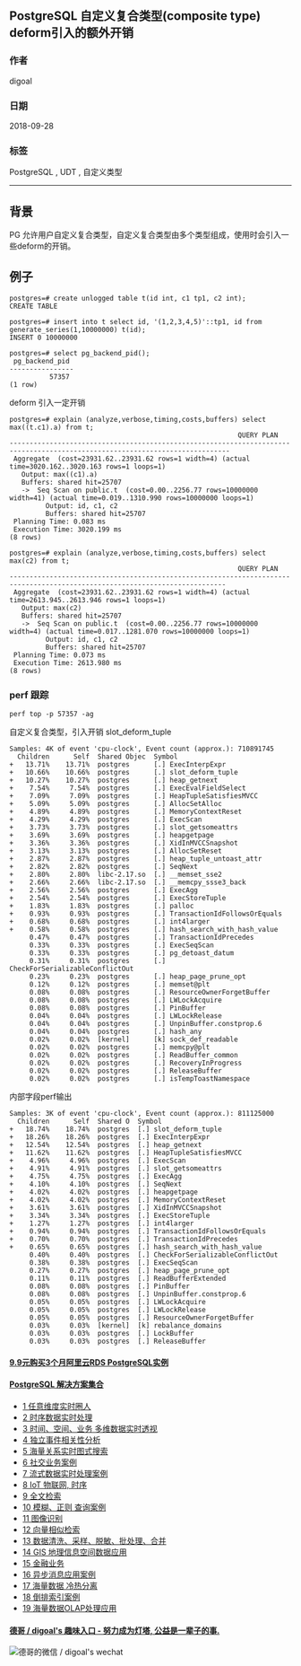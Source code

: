 ## PostgreSQL 自定义复合类型(composite type) deform引入的额外开销    
                                                           
### 作者                                                           
digoal                                                           
                                                           
### 日期                                                           
2018-09-28                                                         
                                                           
### 标签                                                           
PostgreSQL , UDT , 自定义类型      
                                                           
----                                                           
                                                           
## 背景      
PG 允许用户自定义复合类型，自定义复合类型由多个类型组成，使用时会引入一些deform的开销。  
  
## 例子  
```  
postgres=# create unlogged table t(id int, c1 tp1, c2 int);  
CREATE TABLE  
  
postgres=# insert into t select id, '(1,2,3,4,5)'::tp1, id from generate_series(1,10000000) t(id);  
INSERT 0 10000000  
  
postgres=# select pg_backend_pid();  
 pg_backend_pid   
----------------  
          57357  
(1 row)  
```  
  
deform 引入一定开销  
  
```  
postgres=# explain (analyze,verbose,timing,costs,buffers) select max((t.c1).a) from t;  
                                                         QUERY PLAN                                                            
-----------------------------------------------------------------------------------------------------------------------------  
 Aggregate  (cost=23931.62..23931.62 rows=1 width=4) (actual time=3020.162..3020.163 rows=1 loops=1)  
   Output: max((c1).a)  
   Buffers: shared hit=25707  
   ->  Seq Scan on public.t  (cost=0.00..2256.77 rows=10000000 width=41) (actual time=0.019..1310.990 rows=10000000 loops=1)  
         Output: id, c1, c2  
         Buffers: shared hit=25707  
 Planning Time: 0.083 ms  
 Execution Time: 3020.199 ms  
(8 rows)  
```  
  
  
  
```  
postgres=# explain (analyze,verbose,timing,costs,buffers) select max(c2) from t;  
                                                         QUERY PLAN                                                           
----------------------------------------------------------------------------------------------------------------------------  
 Aggregate  (cost=23931.62..23931.62 rows=1 width=4) (actual time=2613.945..2613.946 rows=1 loops=1)  
   Output: max(c2)  
   Buffers: shared hit=25707  
   ->  Seq Scan on public.t  (cost=0.00..2256.77 rows=10000000 width=4) (actual time=0.017..1281.070 rows=10000000 loops=1)  
         Output: id, c1, c2  
         Buffers: shared hit=25707  
 Planning Time: 0.073 ms  
 Execution Time: 2613.980 ms  
(8 rows)  
```  
  
  
### perf 跟踪  
  
```  
perf top -p 57357 -ag  
```  
  
自定义复合类型，引入开销 slot_deform_tuple  
  
  
```  
Samples: 4K of event 'cpu-clock', Event count (approx.): 710891745        
  Children      Self  Shared Objec  Symbol                                
+   13.71%    13.71%  postgres      [.] ExecInterpExpr                    
+   10.66%    10.66%  postgres      [.] slot_deform_tuple                 
+   10.27%    10.27%  postgres      [.] heap_getnext                      
+    7.54%     7.54%  postgres      [.] ExecEvalFieldSelect               
+    7.09%     7.09%  postgres      [.] HeapTupleSatisfiesMVCC            
+    5.09%     5.09%  postgres      [.] AllocSetAlloc                     
+    4.89%     4.89%  postgres      [.] MemoryContextReset                
+    4.29%     4.29%  postgres      [.] ExecScan                          
+    3.73%     3.73%  postgres      [.] slot_getsomeattrs                 
+    3.69%     3.69%  postgres      [.] heapgetpage                       
+    3.36%     3.36%  postgres      [.] XidInMVCCSnapshot                 
+    3.13%     3.13%  postgres      [.] AllocSetReset                     
+    2.87%     2.87%  postgres      [.] heap_tuple_untoast_attr           
+    2.82%     2.82%  postgres      [.] SeqNext                           
+    2.80%     2.80%  libc-2.17.so  [.] __memset_sse2                     
+    2.66%     2.66%  libc-2.17.so  [.] __memcpy_ssse3_back               
+    2.56%     2.56%  postgres      [.] ExecAgg                           
+    2.54%     2.54%  postgres      [.] ExecStoreTuple                    
+    1.83%     1.83%  postgres      [.] palloc                            
+    0.93%     0.93%  postgres      [.] TransactionIdFollowsOrEquals      
+    0.68%     0.68%  postgres      [.] int4larger                        
+    0.58%     0.58%  postgres      [.] hash_search_with_hash_value       
     0.47%     0.47%  postgres      [.] TransactionIdPrecedes             
     0.33%     0.33%  postgres      [.] ExecSeqScan                       
     0.33%     0.33%  postgres      [.] pg_detoast_datum                  
     0.31%     0.31%  postgres      [.] CheckForSerializableConflictOut   
     0.23%     0.23%  postgres      [.] heap_page_prune_opt               
     0.12%     0.12%  postgres      [.] memset@plt                        
     0.08%     0.08%  postgres      [.] ResourceOwnerForgetBuffer         
     0.08%     0.08%  postgres      [.] LWLockAcquire                     
     0.08%     0.08%  postgres      [.] PinBuffer                         
     0.04%     0.04%  postgres      [.] LWLockRelease                     
     0.04%     0.04%  postgres      [.] UnpinBuffer.constprop.6           
     0.04%     0.04%  postgres      [.] hash_any                          
     0.02%     0.02%  [kernel]      [k] sock_def_readable                 
     0.02%     0.02%  postgres      [.] memcpy@plt                        
     0.02%     0.02%  postgres      [.] ReadBuffer_common                 
     0.02%     0.02%  postgres      [.] RecoveryInProgress                
     0.02%     0.02%  postgres      [.] ReleaseBuffer                     
     0.02%     0.02%  postgres      [.] isTempToastNamespace  
```  
  
  
内部字段perf输出  
  
```  
Samples: 3K of event 'cpu-clock', Event count (approx.): 811125000     
  Children      Self  Shared O  Symbol                                 
+   18.74%    18.74%  postgres  [.] slot_deform_tuple                  
+   18.26%    18.26%  postgres  [.] ExecInterpExpr                     
+   12.54%    12.54%  postgres  [.] heap_getnext                       
+   11.62%    11.62%  postgres  [.] HeapTupleSatisfiesMVCC             
+    4.96%     4.96%  postgres  [.] ExecScan                           
+    4.91%     4.91%  postgres  [.] slot_getsomeattrs                  
+    4.75%     4.75%  postgres  [.] ExecAgg                            
+    4.10%     4.10%  postgres  [.] SeqNext                            
+    4.02%     4.02%  postgres  [.] heapgetpage                        
+    4.02%     4.02%  postgres  [.] MemoryContextReset                 
+    3.61%     3.61%  postgres  [.] XidInMVCCSnapshot                  
+    3.34%     3.34%  postgres  [.] ExecStoreTuple                     
+    1.27%     1.27%  postgres  [.] int4larger                         
+    0.94%     0.94%  postgres  [.] TransactionIdFollowsOrEquals       
+    0.70%     0.70%  postgres  [.] TransactionIdPrecedes              
+    0.65%     0.65%  postgres  [.] hash_search_with_hash_value        
     0.40%     0.40%  postgres  [.] CheckForSerializableConflictOut    
     0.38%     0.38%  postgres  [.] ExecSeqScan                        
     0.27%     0.27%  postgres  [.] heap_page_prune_opt                
     0.11%     0.11%  postgres  [.] ReadBufferExtended                 
     0.08%     0.08%  postgres  [.] PinBuffer                          
     0.08%     0.08%  postgres  [.] UnpinBuffer.constprop.6            
     0.05%     0.05%  postgres  [.] LWLockAcquire                      
     0.05%     0.05%  postgres  [.] LWLockRelease                      
     0.05%     0.05%  postgres  [.] ResourceOwnerForgetBuffer          
     0.03%     0.03%  [kernel]  [k] rebalance_domains                  
     0.03%     0.03%  postgres  [.] LockBuffer                         
     0.03%     0.03%  postgres  [.] ReleaseBuffer  
```  
    
  
  
  
  
  
  
  
  
  
  
  
  
  
  
  
  
  
  
  
  
  
  
  
  
  
  
  
  
  
  
  
  
  
  
  
  
  
  
  
  
  
#### [9.9元购买3个月阿里云RDS PostgreSQL实例](https://www.aliyun.com/database/postgresqlactivity "57258f76c37864c6e6d23383d05714ea")
  
  
#### [PostgreSQL 解决方案集合](https://yq.aliyun.com/topic/118 "40cff096e9ed7122c512b35d8561d9c8")
- [1 任意维度实时圈人](https://yq.aliyun.com/topic/118 "40cff096e9ed7122c512b35d8561d9c8")
- [2 时序数据实时处理](https://yq.aliyun.com/topic/118 "40cff096e9ed7122c512b35d8561d9c8")
- [3 时间、空间、业务 多维数据实时透视](https://yq.aliyun.com/topic/118 "40cff096e9ed7122c512b35d8561d9c8")
- [4 独立事件相关性分析](https://yq.aliyun.com/topic/118 "40cff096e9ed7122c512b35d8561d9c8")
- [5 海量关系实时图式搜索](https://yq.aliyun.com/topic/118 "40cff096e9ed7122c512b35d8561d9c8")
- [6 社交业务案例](https://yq.aliyun.com/topic/118 "40cff096e9ed7122c512b35d8561d9c8")
- [7 流式数据实时处理案例](https://yq.aliyun.com/topic/118 "40cff096e9ed7122c512b35d8561d9c8")
- [8 IoT 物联网, 时序](https://yq.aliyun.com/topic/118 "40cff096e9ed7122c512b35d8561d9c8")
- [9 全文检索](https://yq.aliyun.com/topic/118 "40cff096e9ed7122c512b35d8561d9c8")
- [10 模糊、正则 查询案例](https://yq.aliyun.com/topic/118 "40cff096e9ed7122c512b35d8561d9c8")
- [11 图像识别](https://yq.aliyun.com/topic/118 "40cff096e9ed7122c512b35d8561d9c8")
- [12 向量相似检索](https://yq.aliyun.com/topic/118 "40cff096e9ed7122c512b35d8561d9c8")
- [13 数据清洗、采样、脱敏、批处理、合并](https://yq.aliyun.com/topic/118 "40cff096e9ed7122c512b35d8561d9c8")
- [14 GIS 地理信息空间数据应用](https://yq.aliyun.com/topic/118 "40cff096e9ed7122c512b35d8561d9c8")
- [15 金融业务](https://yq.aliyun.com/topic/118 "40cff096e9ed7122c512b35d8561d9c8")
- [16 异步消息应用案例](https://yq.aliyun.com/topic/118 "40cff096e9ed7122c512b35d8561d9c8")
- [17 海量数据 冷热分离](https://yq.aliyun.com/topic/118 "40cff096e9ed7122c512b35d8561d9c8")
- [18 倒排索引案例](https://yq.aliyun.com/topic/118 "40cff096e9ed7122c512b35d8561d9c8")
- [19 海量数据OLAP处理应用](https://yq.aliyun.com/topic/118 "40cff096e9ed7122c512b35d8561d9c8")
  
  
#### [德哥 / digoal's 趣味入口 - 努力成为灯塔, 公益是一辈子的事.](https://github.com/digoal/blog/blob/master/README.md "22709685feb7cab07d30f30387f0a9ae")
  
  
![德哥的微信 / digoal's wechat](../pic/digoal_weixin.jpg "f7ad92eeba24523fd47a6e1a0e691b59")
  
